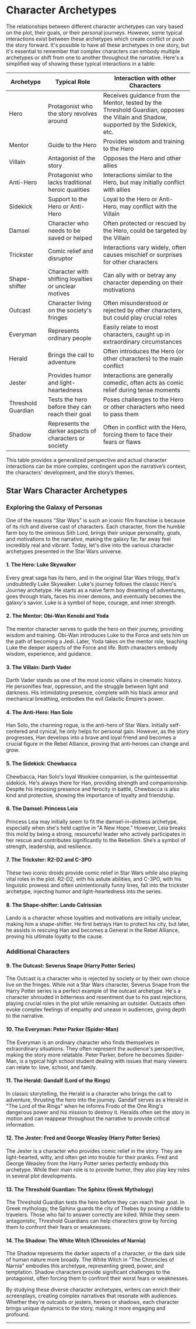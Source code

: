 # Character Archetypes

The relationships between different character archetypes can vary based on the plot, their goals, or their personal journeys. However, some typical interactions exist between these archetypes which create conflict or push the story forward. It's possible to have all these archetypes in one story, but it's essential to remember that complex characters can embody multiple archetypes or shift from one to another throughout the narrative. Here's a simplified way of showing these typical interactions in a table:

| **Archetype**  | **Typical Role** | **Interaction with other Characters** |
| ------------- | ------------- | ------------- |
| Hero | Protagonist who the story revolves around | Receives guidance from the Mentor, tested by the Threshold Guardian, opposes the Villain and Shadow, supported by the Sidekick, etc. |
| Mentor | Guide to the Hero | Provides wisdom and training to the Hero |
| Villain | Antagonist of the story | Opposes the Hero and other allies |
| Anti-Hero | Protagonist who lacks traditional heroic qualities | Interactions similar to the Hero, but may initially conflict with allies |
| Sidekick | Support to the Hero or Anti-Hero | Loyal to the Hero or Anti-Hero, may conflict with the Villain |
| Damsel | Character who needs to be saved or helped | Often protected or rescued by the Hero, could be targeted by the Villain |
| Trickster | Comic relief and disruptor | Interactions vary widely, often causes mischief or surprises for other characters |
| Shape-shifter | Character with shifting loyalties or unclear motives | Can ally with or betray any character depending on their motivations |
| Outcast | Character living on the society's fringes | Often misunderstood or rejected by other characters, but could play crucial roles |
| Everyman | Represents ordinary people | Easily relate to most characters, caught up in extraordinary circumstances |
| Herald | Brings the call to adventure | Often introduces the Hero (or other characters) to the main conflict |
| Jester | Provides humor and light-heartedness | Interactions are generally comedic, often acts as comic relief during tense moments |
| Threshold Guardian | Tests the hero before they can reach their goal | Poses challenges to the Hero or other characters who need to pass them |
| Shadow | Represents the darker aspects of characters or society | Often in conflict with the Hero, forcing them to face their fears or flaws |

This table provides a generalized perspective and actual character interactions can be more complex, contingent upon the narrative’s context, the characters' development, and the story’s themes.

## Star Wars Character Archetypes

### Exploring the Galaxy of Personas

One of the reasons "Star Wars" is such an iconic film franchise is because of its rich and diverse cast of characters. Each character, from the humble farm boy to the ominous Sith Lord, brings their unique personality, goals, and motivations to the narrative, making the galaxy far, far away feel incredibly real and vibrant. Today, let's dive into the various character archetypes presented in the Star Wars universe.

#### 1. **The Hero: Luke Skywalker**

Every great saga has its hero, and in the original Star Wars trilogy, that's undoubtedly Luke Skywalker. Luke's journey follows the classic Hero's Journey archetype. He starts as a naive farm boy dreaming of adventures, goes through trials, faces his inner demons, and eventually becomes the galaxy's savior. Luke is a symbol of hope, courage, and inner strength.

#### 2. **The Mentor: Obi-Wan Kenobi and Yoda**

The mentor character serves to guide the hero on their journey, providing wisdom and training. Obi-Wan introduces Luke to the Force and sets him on the path of becoming a Jedi. Later, Yoda takes on the mentor role, teaching Luke the deeper aspects of the Force and life. Both characters embody wisdom, experience, and guidance.

#### 3. **The Villain: Darth Vader**

Darth Vader stands as one of the most iconic villains in cinematic history. He personifies fear, oppression, and the struggle between light and darkness. His intimidating presence, complete with his black armor and mechanical breathing, embodies the evil Galactic Empire's power.

#### 4. **The Anti-Hero: Han Solo**

Han Solo, the charming rogue, is the anti-hero of Star Wars. Initially self-centered and cynical, he only helps for personal gain. However, as the story progresses, Han develops into a brave and loyal friend and becomes a crucial figure in the Rebel Alliance, proving that anti-heroes can change and grow.

#### 5. **The Sidekick: Chewbacca**

Chewbacca, Han Solo's loyal Wookiee companion, is the quintessential sidekick. He's always there for Han, providing strength and companionship. Despite his imposing presence and ferocity in battle, Chewbacca is also kind and protective, showing the importance of loyalty and friendship.

#### 6. **The Damsel: Princess Leia**

Princess Leia may initially seem to fit the damsel-in-distress archetype, especially when she's held captive in "A New Hope." However, Leia breaks this mold by being a strong, resourceful leader who actively participates in her rescue and contributes significantly to the Rebellion. She’s a symbol of strength, leadership, and resilience.

#### 7. **The Trickster: R2-D2 and C-3PO**

These two iconic droids provide comic relief in Star Wars while also playing vital roles in the plot. R2-D2, with his astute abilities, and C-3PO, with his linguistic prowess and often unintentionally funny lines, fall into the trickster archetype, injecting humor and light-heartedness into the series.

#### 8. **The Shape-shifter: Lando Calrissian**

Lando is a character whose loyalties and motivations are initially unclear, making him a shape-shifter. He first betrays Han to protect his city, but later, he assists in rescuing Han and becomes a General in the Rebel Alliance, proving his ultimate loyalty to the cause.

### Additional Characters

#### 9. **The Outcast: Severus Snape (Harry Potter Series)**

The Outcast is a character who is rejected by society or by their own choice live on the fringes. While not a Star Wars character, Severus Snape from the Harry Potter series is a perfect example of the outcast archetype. He's a character shrouded in bitterness and resentment due to his past rejections, playing crucial roles in the plot while remaining an outsider. Outcasts often evoke complex feelings of empathy and unease in audiences, giving depth to the narrative.

#### 10. **The Everyman: Peter Parker (Spider-Man)**

The Everyman is an ordinary character who finds themselves in extraordinary situations. They often represent the audience's perspective, making the story more relatable. Peter Parker, before he becomes Spider-Man, is a typical high school student dealing with issues that many viewers can relate to: love, school, and family.

#### 11. **The Herald: Gandalf (Lord of the Rings)**

In classic storytelling, the Herald is a character who brings the call to adventure, thrusting the hero into the journey. Gandalf serves as a Herald in "The Lord of the Rings" when he informs Frodo of the One Ring's dangerous power and his mission to destroy it. Heralds often set the story in motion and can reappear throughout the narrative to provide critical information.

#### 12. **The Jester: Fred and George Weasley (Harry Potter Series)**

The Jester is a character who provides comic relief in the story. They are light-hearted, witty, and often get into trouble for their pranks. Fred and George Weasley from the Harry Potter series perfectly embody this archetype. While their main role is to provide humor, they also play key roles in several plot developments.

#### 13. **The Threshold Guardian: The Sphinx (Greek Mythology)**

The Threshold Guardian tests the hero before they can reach their goal. In Greek mythology, the Sphinx guards the city of Thebes by posing a riddle to travelers. Those who fail to answer correctly are killed. While they seem antagonistic, Threshold Guardians can help characters grow by forcing them to confront their fears or weaknesses.

#### 14. **The Shadow: The White Witch (Chronicles of Narnia)**

The Shadow represents the darker aspects of a character, or the dark side of human nature more broadly. The White Witch in "The Chronicles of Narnia" embodies this archetype, representing greed, power, and temptation. Shadow characters provide significant challenges to the protagonist, often forcing them to confront their worst fears or weaknesses.

By studying these diverse character archetypes, writers can enrich their screenplays, creating complex narratives that resonate with audiences. Whether they're outcasts or jesters, heroes or shadows, each character brings unique dynamics to the story, making it more engaging and profound.

---

